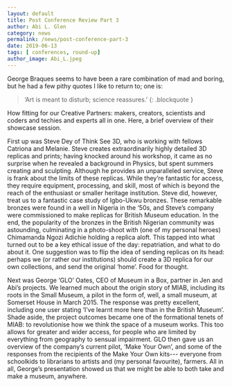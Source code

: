 ```yaml
---
layout: default
title: Post Conference Review Part 3
author: Abi L. Glen
category: news
permalink: /news/post-conference-part-3
date: 2019-06-13
tags: [ conferences, round-up]
author_image: Abi_L.jpeg
---
```

George Braques seems to have been a rare combination of mad and boring, but he had a few pithy quotes I like to return to; one is:

> ‘Art is meant to disturb; science reassures.’ {: .blockquote }

How fitting for our Creative Partners: makers, creators, scientists and coders and techies and experts all in one. Here, a brief overview of their showcase session.

First up was Steve Dey of Think See 3D, who is working with fellows Catriona and Melanie. Steve creates extraordinarily highly detailed 3D replicas and prints; having knocked around his workshop, it came as no surprise when he revealed a background in Physics, but spent summers creating and sculpting.  Although he provides an unparalleled service, Steve is frank about the limits of these replicas. While they’re fantastic for access, they require equipment, processing, and skill, most of which is beyond the reach of the enthusiast or smaller heritage institution. Steve did, however, treat us to a fantastic case study of Igbo-Ukwu bronzes. These remarkable bronzes were found in a well in Nigeria in the ‘50s, and Steve’s company were commissioned to make replicas for British Museum education. In the end, the popularity of the bronzes in the British Nigerian community was astounding, culminating in a photo-shoot with (one of my personal heroes) Chimamanda Ngozi Adichie holding a replica aloft.  This tapped into what turned out to be a key ethical issue of the day: repatriation, and what to do about it. One suggestion was to flip the idea of sending replicas on its head: perhaps we (or rather our institutions) should create a 3D replica for our own collections, and send the original ‘home’. Food for thought.

Next was George ‘GLO’ Oates, CEO of Museum in a Box, partner in Jen and Abi’s projects. We learned much about the origin story of MIAB, including its roots in the Small Museum, a pilot in the form of, well, a small museum, at Somerset House in March 2015. The response was pretty excellent, including one user stating ‘I’ve learnt more here than in the British Museum’. Shade aside, the project outcomes became one of the formational tenets of MIAB: to revolutionise how we think the space of a museum works. This too allows for greater and wider access, for people who are limited by everything from geography to sensual impairment. GLO then gave us an overview of the company’s current pilot, ‘Make Your Own’, and some of the responses from the recipients of the Make Your Own kits--- everyone from schoolkids to librarians to artists and (my personal favourite), farmers. All in all, George’s presentation showed us that we might be able to both take and make a museum, anywhere. 

